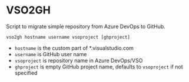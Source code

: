 # VSO2GH

Script to migrate simple repository from Azure DevOps to GitHub.

    vso2gh hostname username vsoproject [ghproject]

* `hostname` is the custom part of *.visualstudio.com
* `username` is GitHub user name
* `vsoproject` is repository name in Azure DevOps/VSO
* `ghproject` is empty GitHub project name, defaults to `vsoproject` if not specified